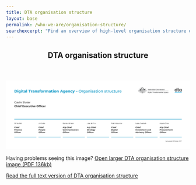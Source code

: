 ```yaml
---
title: DTA organisation structure
layout: base
permalink: /who-we-are/organisation-structure/
searchexcerpt: "Find an overview of high-level organisation structure of DTA. The DTA consists of 7 key areas covering finance, people, communication, strategy, digital products and skills, investment and procurement."
---
```


<article id="content" class="content-listing home" markdown="1" >

<header class="about-dta">
<h1>DTA organisation structure</h1>
</header>

![An overview of high-level organisation structure of DTA as on 18 October 2017. The DTA consists of 7 key areas covering finance, people, communication, strategy, digital products and skills, investment and procurement.](/images/DTA_Orgchart_2017_October.png)


Having problems seeing this image? [Open larger DTA organisation structure image (PDF 136kb)](/files/DTA_Orgchart_2017_October.pdf)


[Read the full text version of DTA organisation structure](/who-we-are/organisation-structure/organisation-text/)


</article>
